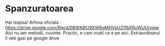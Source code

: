 # Spanzuratoarea
Hai leapsa!
Arhiva oficiala : https://drive.google.com/file/d/0B9tKBfJ9XW6qMHVsU211bXRvWUU/view
Aici nu am melodii, cuvinte. Practic, e cam inutil ce e pe aici. Extraordinarul il veti gasi pe google drive
